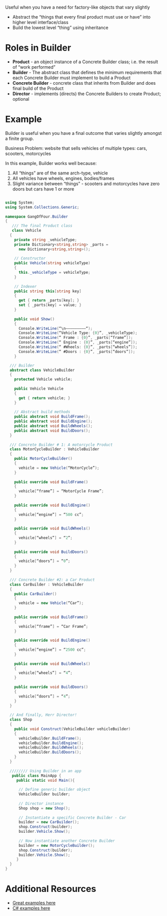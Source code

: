 Useful when you have a need for factory-like objects that vary slightly
- Abstract the “things that every final product must use or have” into higher level interface/class
- Build the lowest level “thing” using inheritance 

# Roles in Builder
- **Product** - an object instance of a Concrete Builder class; i.e. the result of “work performed” 
- **Builder** - The abstract class that defines the minimum requirements that each Concrete Builder must implement to build a Product
- **Concrete Builder** - concrete class that inherits from Builder and does final build of the Product
- **Director** - implements (directs) the Concrete Builders to create Product; optional

# Example 

Builder is useful when you have a final outcome that varies slightly amongst a finite group. 

Business Problem: website that sells vehicles of multiple types: cars, scooters, motorcycles 

In this example, Builder works well because:
1. All “things” are of the same arch-type, vehicle
1.  All vehicles have wheels, engines, bodies/frames
1. Slight variance between “things” - scooters and motorcycles have zero doors but cars have 1 or more

```csharp   

using System;
using System.Collections.Generic;
 
namespace GangOfFour.Builder
{
   /// The final Product class 
   class Vehicle
  {
    private string _vehicleType;
    private Dictionary<string,string> _parts = 
      new Dictionary<string,string>();
 
    // Constructor
    public Vehicle(string vehicleType)
    {
      this._vehicleType = vehicleType;
    }
 
    // Indexer
    public string this[string key]
    {
      get { return _parts[key]; }
      set { _parts[key] = value; }
    }
 
    public void Show()
    {
      Console.WriteLine(“\n—————————“);
      Console.WriteLine(“Vehicle Type: {0}”, _vehicleType);
      Console.WriteLine(“ Frame : {0}”, _parts[“frame”]);
      Console.WriteLine(“ Engine : {0}”, _parts[“engine”]);
      Console.WriteLine(“ #Wheels: {0}”, _parts[“wheels”]);
      Console.WriteLine(“ #Doors : {0}”, _parts[“doors”]);
    }

  /// Builder
  abstract class VehicleBuilder
  {
    protected Vehicle vehicle;
 
    public Vehicle Vehicle
    {
      get { return vehicle; }
    }
 
    // Abstract build methods
    public abstract void BuildFrame();
    public abstract void BuildEngine();
    public abstract void BuildWheels();
    public abstract void BuildDoors();
  }
  
  /// Concrete Builder # 1: A motorcycle Product
  class MotorCycleBuilder : VehicleBuilder
  {
    public MotorCycleBuilder()
    {
      vehicle = new Vehicle(“MotorCycle”);
    }
 
    public override void BuildFrame()
    {
      vehicle[“frame”] = “MotorCycle Frame”;
    }
 
    public override void BuildEngine()
    {
      vehicle[“engine”] = “500 cc”;
    }
 
    public override void BuildWheels()
    {
      vehicle[“wheels”] = “2”;
    }
 
    public override void BuildDoors()
    {
      vehicle[“doors”] = “0”;
    }
  }
  
  /// Concrete Builder #2: a Car Product
  class CarBuilder : VehicleBuilder
  {
    public CarBuilder()
    {
      vehicle = new Vehicle(“Car”);
    }
 
    public override void BuildFrame()
    {
      vehicle[“frame”] = “Car Frame”;
    }
 
    public override void BuildEngine()
    {
      vehicle[“engine”] = “2500 cc”;
    }
 
    public override void BuildWheels()
    {
      vehicle[“wheels”] = “4”;
    }
 
    public override void BuildDoors()
    {
      vehicle[“doors”] = “4”;
    }
  }
  
  // And finally, Herr Director!
  class Shop
  {
    public void Construct(VehicleBuilder vehicleBuilder)
    {
      vehicleBuilder.BuildFrame();
      vehicleBuilder.BuildEngine();
      vehicleBuilder.BuildWheels();
      vehicleBuilder.BuildDoors();
    }
  }
  
  //////// Using Builder in an app
   public class MainApp {
     public static void Main(){
      
      // Define generic builder object 
      VehicleBuilder builder;
 
      // Director instance
      Shop shop = new Shop();
 
      // Instantiate a specific Concrete Builder - Car
      builder = new CarBuilder();
      shop.Construct(builder);
      builder.Vehicle.Show();
 
      // Now instantiate another Concrete Builder
      builder = new MotorCycleBuilder();
      shop.Construct(builder);
      builder.Vehicle.Show();
     }
  }
}

```



# Additional Resources 
- [Great examples here](https://refactoring.guru/design-patterns/builder)
- [C# examples here](https://www.dofactory.com/net/builder-design-pattern)
